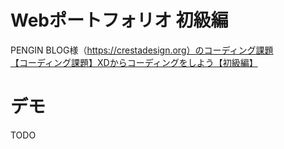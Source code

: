 
# Webポートフォリオ 初級編

PENGIN BLOG様（https://crestadesign.org）のコーディング課題  
[【コーディング課題】XDからコーディングをしよう【初級編】](https://crestadesign.org/cording-first/)

# デモ
TODO